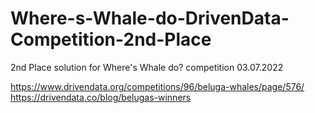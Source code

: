 # Where-s-Whale-do-DrivenData-Competition-2nd-Place

2nd Place solution for Where's Whale do? competition 03.07.2022

https://www.drivendata.org/competitions/96/beluga-whales/page/576/
https://drivendata.co/blog/belugas-winners
